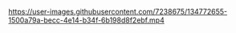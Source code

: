 

https://user-images.githubusercontent.com/7238675/134772655-1500a79a-becc-4e14-b34f-6b198d8f2ebf.mp4


